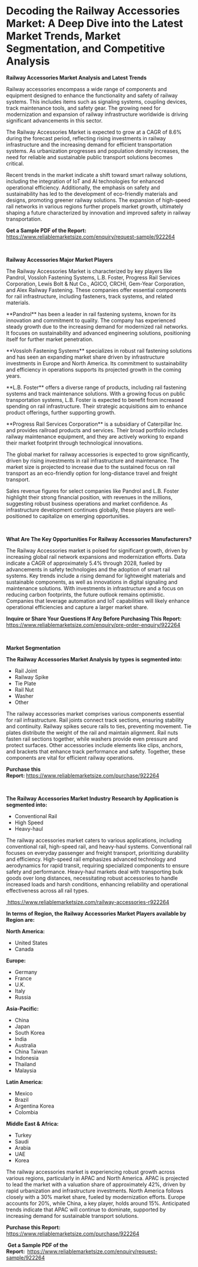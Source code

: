 <p><h1>Decoding the Railway Accessories Market: A Deep Dive into the Latest Market Trends, Market Segmentation, and Competitive Analysis</h1></p><p><strong>Railway Accessories Market Analysis and Latest Trends</strong></p>
<p><p>Railway accessories encompass a wide range of components and equipment designed to enhance the functionality and safety of railway systems. This includes items such as signaling systems, coupling devices, track maintenance tools, and safety gear. The growing need for modernization and expansion of railway infrastructure worldwide is driving significant advancements in this sector. </p><p>The Railway Accessories Market is expected to grow at a CAGR of 8.6% during the forecast period, reflecting rising investments in railway infrastructure and the increasing demand for efficient transportation systems. As urbanization progresses and population density increases, the need for reliable and sustainable public transport solutions becomes critical. </p><p>Recent trends in the market indicate a shift toward smart railway solutions, including the integration of IoT and AI technologies for enhanced operational efficiency. Additionally, the emphasis on safety and sustainability has led to the development of eco-friendly materials and designs, promoting greener railway solutions. The expansion of high-speed rail networks in various regions further propels market growth, ultimately shaping a future characterized by innovation and improved safety in railway transportation.</p></p>
<p><strong>Get a Sample PDF of the Report:&nbsp;</strong> <a href="https://www.reliablemarketsize.com/enquiry/request-sample/922264?utm_campaign=3560&utm_medium=2&utm_source=Github&utm_content=ia&utm_term=18042025&utm_id=railway-accessories">https://www.reliablemarketsize.com/enquiry/request-sample/922264</a></p>
<p>&nbsp;</p>
<p><strong>Railway Accessories Major Market Players</strong></p>
<p><p>The Railway Accessories Market is characterized by key players like Pandrol, Vossloh Fastening Systems, L.B. Foster, Progress Rail Services Corporation, Lewis Bolt & Nut Co., AGICO, CRCHI, Gem-Year Corporation, and Alex Railway Fastening. These companies offer essential components for rail infrastructure, including fasteners, track systems, and related materials.</p><p>**Pandrol** has been a leader in rail fastening systems, known for its innovation and commitment to quality. The company has experienced steady growth due to the increasing demand for modernized rail networks. It focuses on sustainability and advanced engineering solutions, positioning itself for further market penetration.</p><p>**Vossloh Fastening Systems** specializes in robust rail fastening solutions and has seen an expanding market share driven by infrastructure investments in Europe and North America. Its commitment to sustainability and efficiency in operations supports its projected growth in the coming years.</p><p>**L.B. Foster** offers a diverse range of products, including rail fastening systems and track maintenance solutions. With a growing focus on public transportation systems, L.B. Foster is expected to benefit from increased spending on rail infrastructure. Their strategic acquisitions aim to enhance product offerings, further supporting growth.</p><p>**Progress Rail Services Corporation** is a subsidiary of Caterpillar Inc. and provides railroad products and services. Their broad portfolio includes railway maintenance equipment, and they are actively working to expand their market footprint through technological innovations.</p><p>The global market for railway accessories is expected to grow significantly, driven by rising investments in rail infrastructure and maintenance. The market size is projected to increase due to the sustained focus on rail transport as an eco-friendly option for long-distance travel and freight transport.</p><p>Sales revenue figures for select companies like Pandrol and L.B. Foster highlight their strong financial position, with revenues in the millions, suggesting robust business operations and market confidence. As infrastructure development continues globally, these players are well-positioned to capitalize on emerging opportunities.</p></p>
<p>&nbsp;</p>
<p><strong>What Are The Key Opportunities For Railway Accessories Manufacturers?</strong></p>
<p><p>The Railway Accessories market is poised for significant growth, driven by increasing global rail network expansions and modernization efforts. Data indicate a CAGR of approximately 5.4% through 2028, fueled by advancements in safety technologies and the adoption of smart rail systems. Key trends include a rising demand for lightweight materials and sustainable components, as well as innovations in digital signaling and maintenance solutions. With investments in infrastructure and a focus on reducing carbon footprints, the future outlook remains optimistic. Companies that leverage automation and IoT capabilities will likely enhance operational efficiencies and capture a larger market share.</p></p>
<p><strong>Inquire or Share Your Questions If Any Before Purchasing This Report:</strong> <a href="https://www.reliablemarketsize.com/enquiry/pre-order-enquiry/922264?utm_campaign=3560&utm_medium=2&utm_source=Github&utm_content=ia&utm_term=18042025&utm_id=railway-accessories">https://www.reliablemarketsize.com/enquiry/pre-order-enquiry/922264</a></p>
<p>&nbsp;</p>
<p><strong>Market Segmentation</strong></p>
<p><strong>The Railway Accessories Market Analysis by types is segmented into:</strong></p>
<p><ul><li>Rail Joint</li><li>Railway Spike</li><li>Tie Plate</li><li>Rail Nut</li><li>Washer</li><li>Other</li></ul></p>
<p><p>The railway accessories market comprises various components essential for rail infrastructure. Rail joints connect track sections, ensuring stability and continuity. Railway spikes secure rails to ties, preventing movement. Tie plates distribute the weight of the rail and maintain alignment. Rail nuts fasten rail sections together, while washers provide even pressure and protect surfaces. Other accessories include elements like clips, anchors, and brackets that enhance track performance and safety. Together, these components are vital for efficient railway operations.</p></p>
<p><strong>Purchase this Report:&nbsp;</strong><a href="https://www.reliablemarketsize.com/purchase/922264?utm_campaign=3560&utm_medium=2&utm_source=Github&utm_content=ia&utm_term=18042025&utm_id=railway-accessories">https://www.reliablemarketsize.com/purchase/922264</a></p>
<p>&nbsp;</p>
<p><strong>The Railway Accessories Market Industry Research by Application is segmented into:</strong></p>
<p><ul><li>Conventional Rail</li><li>High Speed</li><li>Heavy-haul</li></ul></p>
<p><p>The railway accessories market caters to various applications, including conventional rail, high-speed rail, and heavy-haul systems. Conventional rail focuses on everyday passenger and freight transport, prioritizing durability and efficiency. High-speed rail emphasizes advanced technology and aerodynamics for rapid transit, requiring specialized components to ensure safety and performance. Heavy-haul markets deal with transporting bulk goods over long distances, necessitating robust accessories to handle increased loads and harsh conditions, enhancing reliability and operational effectiveness across all rail types.</p></p>
<p><a href="https://www.reliablemarketsize.com/railway-accessories-r922264?utm_campaign=3560&utm_medium=2&utm_source=Github&utm_content=ia&utm_term=18042025&utm_id=railway-accessories">&nbsp;https://www.reliablemarketsize.com/railway-accessories-r922264</a></p>
<p><strong>In terms of Region, the Railway Accessories Market Players available by Region are:</strong></p>
<p>
    <p> <strong> North America: </strong>
        <ul>
            <li>United States</li>
            <li>Canada</li>
        </ul>
        </p> 
    <p> <strong> Europe: </strong>
        <ul>
            <li>Germany</li>
            <li>France</li>
            <li>U.K.</li>
            <li>Italy</li>
            <li>Russia</li>
        </ul>
        </p> 
    <p> <strong> Asia-Pacific: </strong>
        <ul>
            <li>China</li>
            <li>Japan</li>
            <li>South Korea</li>
            <li>India</li>
            <li>Australia</li>
            <li>China Taiwan</li>
            <li>Indonesia</li>
            <li>Thailand</li>
            <li>Malaysia</li>
        </ul>
        </p> 
    <p> <strong> Latin America: </strong>
        <ul>
            <li>Mexico</li>
            <li>Brazil</li>
            <li>Argentina Korea</li>
            <li>Colombia</li>
        </ul>
        </p> 
    <p> <strong> Middle East & Africa: </strong>
        <ul>
            <li>Turkey</li>
            <li>Saudi</li>
            <li>Arabia</li>
            <li>UAE</li>
            <li>Korea</li>
        </ul>
    </p>
    </p>
<p><p>The railway accessories market is experiencing robust growth across various regions, particularly in APAC and North America. APAC is projected to lead the market with a valuation share of approximately 42%, driven by rapid urbanization and infrastructure investments. North America follows closely with a 30% market share, fueled by modernization efforts. Europe accounts for 20%, while China, a key player, holds around 15%. Anticipated trends indicate that APAC will continue to dominate, supported by increasing demand for sustainable transport solutions.</p></p>
<p><strong>Purchase this Report: </strong><a href="https://www.reliablemarketsize.com/purchase/922264?utm_campaign=3560&utm_medium=2&utm_source=Github&utm_content=ia&utm_term=18042025&utm_id=railway-accessories">https://www.reliablemarketsize.com/purchase/922264</a></p>
<p>&nbsp;<strong>Get a Sample PDF of the Report:&nbsp;&nbsp;</strong><a href="https://www.reliablemarketsize.com/enquiry/request-sample/922264?utm_campaign=3560&utm_medium=2&utm_source=Github&utm_content=ia&utm_term=18042025&utm_id=railway-accessories">https://www.reliablemarketsize.com/enquiry/request-sample/922264</a></p>
<p><strong></strong></p>
<p><p></p><p></p><p></p></p>